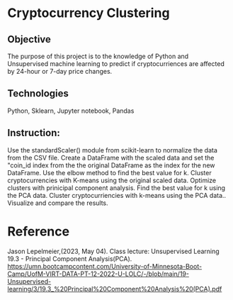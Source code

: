 
# Cryptocurrency Clustering

## Objective
The purpose of this project is to the knowledge of Python and Unsupervised machine learning to predict if cryptocurriences are affected by 24-hour or 7-day price changes.

## Technologies
Python, 
Sklearn, 
Jupyter notebook, 
Pandas


## Instruction:
Use the standardScaler() module from scikit-learn to normalize the data from the CSV file.
Create a DataFrame with the scaled data and set the "coin_id index from the the original DataFrame as the index for the new DataFrame.
Use the elbow method to find the best value for k.
Cluster cryptocurrencies with K-means using the original scaled data.
Optimize clusters with prinicipal component analysis.
Find the best value for k using the PCA data.
Cluster cryptocurriencies with k-means using the PCA data..
Visualize and compare the results.




# Reference
Jason Lepelmeier,(2023, May 04). Class lecture: Unsupervised Learning 19.3 - Principal Component Analysis(PCA). https://umn.bootcampcontent.com/University-of-Minnesota-Boot-Camp/UofM-VIRT-DATA-PT-12-2022-U-LOLC/-/blob/main/19-Unsupervised-learning/3/19.3_%20Principal%20Component%20Analysis%20(PCA).pdf
